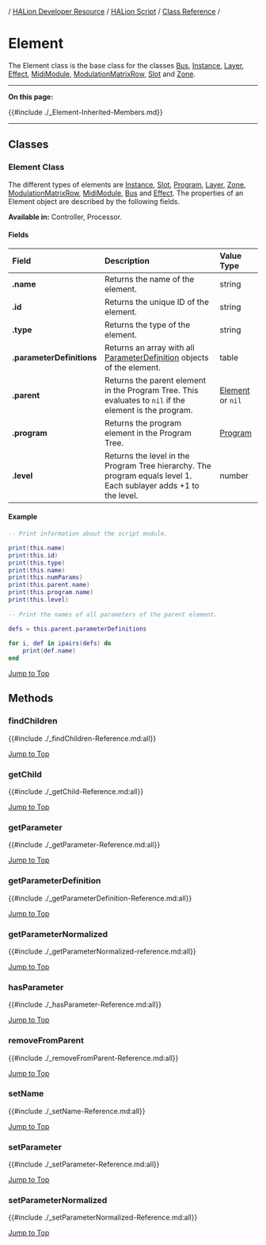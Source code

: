 / [HALion Developer Resource](../../HALion-Developer-Resource.md) / [HALion Script](./HALion-Script.md) / [Class Reference](./Class-Reference.md) /

# Element

The Element class is the base class for the classes [Bus](./Bus.md), [Instance](./Instance.md), [Layer](./Layer.md), [Effect](./Effect.md), [MidiModule](./MidiModule.md), [ModulationMatrixRow](./ModulationMatrixRow.md), [Slot](./Slot.md) and [Zone](./Zone.md).

---

**On this page:**

{{#include ./_Element-Inherited-Members.md}}

---

## Classes

### Element Class

The different types of elements are [Instance](./Instance.md), [Slot](./Slot.md), [Program](./Program.md), [Layer](./Layer.md), [Zone](./Zone.md), [ModulationMatrixRow](./ModulationMatrixRow.md), [MidiModule](./MidiModule.md), [Bus](./Bus.md) and [Effect](./Effect.md). The properties of an Element object are described by the following fields.

**Available in:** Controller, Processor.

#### Fields

|Field|Description|Value Type|
|:-|:-|:-|
|**.name**|Returns the name of the element.|string|
|**.id**|Returns the unique ID of the element.|string|
|**.type**|Returns the type of the element.|string|
|**.parameterDefinitions**|Returns an array with all [ParameterDefinition](./ParameterDefinition.md) objects of the element.|table|
|**.parent**|Returns the parent element in the Program Tree. This evaluates to ``nil`` if the element is the program.|[Element](./Element.md) or ``nil``|
|**.program**|Returns the program element in the Program Tree.|[Program](./Program.md)|
|**.level**|Returns the level in the Program Tree hierarchy. The program equals level 1. Each sublayer adds +1 to the level.|number|

#### Example

```lua
-- Print information about the script module.

print(this.name)
print(this.id)
print(this.type)
print(this.name)
print(this.numParams)
print(this.parent.name)
print(this.program.name)
print(this.level)
 
-- Print the names of all parameters of the parent element.

defs = this.parent.parameterDefinitions
 
for i, def in ipairs(defs) do
    print(def.name)
end
```

[Jump to Top ](#element)

## Methods

### findChildren

{{#include ./_findChildren-Reference.md:all}}

[Jump to Top ](#element)

### getChild

{{#include ./_getChild-Reference.md:all}}

[Jump to Top ](#element)

### getParameter

{{#include ./_getParameter-Reference.md:all}}

[Jump to Top ](#element)

### getParameterDefinition

{{#include ./_getParameterDefinition-Reference.md:all}}

[Jump to Top ](#element)

### getParameterNormalized

{{#include ./_getParameterNormalized-reference.md:all}}

[Jump to Top ](#element)

### hasParameter

{{#include ./_hasParameter-Reference.md:all}}

[Jump to Top ](#element)

### removeFromParent

{{#include ./_removeFromParent-Reference.md:all}}

[Jump to Top ](#element)

### setName

{{#include ./_setName-Reference.md:all}}

[Jump to Top ](#element)

### setParameter

{{#include ./_setParameter-Reference.md:all}}

[Jump to Top ](#element)

### setParameterNormalized

{{#include ./_setParameterNormalized-Reference.md:all}}

[Jump to Top ](#element)
